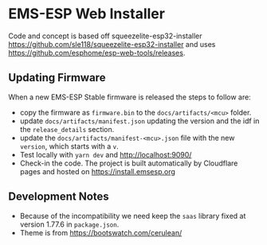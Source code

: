 # EMS-ESP Web Installer

Code and concept is based off squeezelite-esp32-installer <https://github.com/sle118/squeezelite-esp32-installer> and uses <https://github.com/esphome/esp-web-tools/releases>.

## Updating Firmware

When a new EMS-ESP Stable firmware is released the steps to follow are:

- copy the firmware as `firmware.bin` to the `docs/artifacts/<mcu>` folder.
- update `docs/artifacts/manifest.json` updating the version and the idf in the `release_details` section.
- update the `docs/artifacts/manifest-<mcu>.json` file with the new `version`, which starts with a `v`.
- Test locally with `yarn dev` and <http://localhost:9090/>
- Check-in the code. The project is built automatically by Cloudflare pages and hosted on <https://install.emsesp.org>

## Development Notes

- Because of the incompatibility we need keep the `saas` library fixed at version 1.77.6 in `package.json`.
- Theme is from <https://bootswatch.com/cerulean/>
